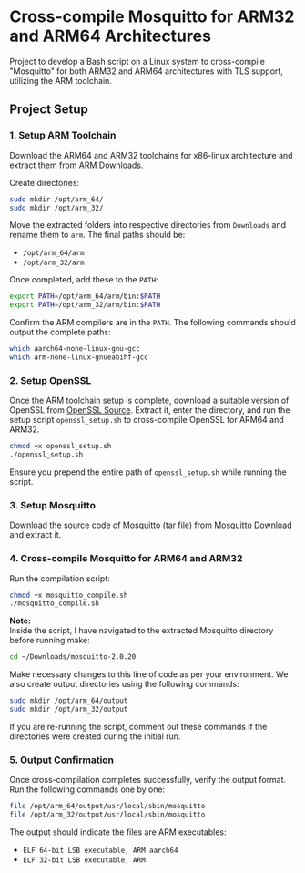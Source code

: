 
# Cross-compile Mosquitto for ARM32 and ARM64 Architectures

Project to develop a Bash script on a Linux system to cross-compile "Mosquitto" for both ARM32 and ARM64 architectures with TLS support, utilizing the ARM toolchain.

## Project Setup

### 1. Setup ARM Toolchain

Download the ARM64 and ARM32 toolchains for x86-linux architecture and extract them from [ARM Downloads](https://developer.arm.com/downloads/-/arm-gnu-toolchain-downloads).

Create directories:

```bash
sudo mkdir /opt/arm_64/
sudo mkdir /opt/arm_32/
```

Move the extracted folders into respective directories from `Downloads` and rename them to `arm`. The final paths should be:

- `/opt/arm_64/arm`
- `/opt/arm_32/arm`

Once completed, add these to the `PATH`:

```bash
export PATH=/opt/arm_64/arm/bin:$PATH
export PATH=/opt/arm_32/arm/bin:$PATH
```

Confirm the ARM compilers are in the `PATH`. The following commands should output the complete paths:

```bash
which aarch64-none-linux-gnu-gcc
which arm-none-linux-gnueabihf-gcc
```

### 2. Setup OpenSSL

Once the ARM toolchain setup is complete, download a suitable version of OpenSSL from [OpenSSL Source](https://openssl.org/source/). Extract it, enter the directory, and run the setup script `openssl_setup.sh` to cross-compile OpenSSL for ARM64 and ARM32.

```bash
chmod +x openssl_setup.sh
./openssl_setup.sh
```

Ensure you prepend the entire path of `openssl_setup.sh` while running the script.

### 3. Setup Mosquitto

Download the source code of Mosquitto (tar file) from [Mosquitto Download](https://mosquitto.org/download/) and extract it.

### 4. Cross-compile Mosquitto for ARM64 and ARM32

Run the compilation script:

```bash
chmod +x mosquitto_compile.sh
./mosquitto_compile.sh
```

**Note:**  
Inside the script, I have navigated to the extracted Mosquitto directory before running make:

```bash
cd ~/Downloads/mosquitto-2.0.20
```

Make necessary changes to this line of code as per your environment. We also create output directories using the following commands:

```bash
sudo mkdir /opt/arm_64/output
sudo mkdir /opt/arm_32/output
```

If you are re-running the script, comment out these commands if the directories were created during the initial run.

### 5. Output Confirmation

Once cross-compilation completes successfully, verify the output format. Run the following commands one by one:

```bash
file /opt/arm_64/output/usr/local/sbin/mosquitto
file /opt/arm_32/output/usr/local/sbin/mosquitto
```

The output should indicate the files are ARM executables:

- `ELF 64-bit LSB executable, ARM aarch64`
- `ELF 32-bit LSB executable, ARM`
